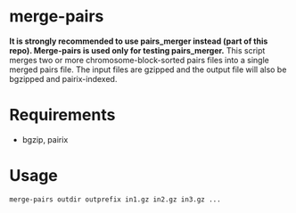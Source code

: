 # merge-pairs
**It is strongly recommended to use pairs_merger instead (part of this repo). Merge-pairs is used only for testing pairs_merger.**
This script merges two or more chromosome-block-sorted pairs files into a single merged pairs file.
The input files are gzipped and the output file will also be bgzipped and pairix-indexed.

# Requirements
* bgzip, pairix 

# Usage
```
merge-pairs outdir outprefix in1.gz in2.gz in3.gz ...
```
